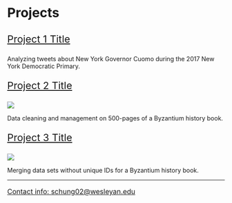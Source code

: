 
<p style="font-size:25px;"> </p>

 <p style="font-size:30px;"> <b> Projects  </b> </p>

 <p style="font-size:23px;"> <a href="Cuomo_Twitter.html"> Project 1 Title </a> </p>

<!-- <img src="images/dummy_thumbnail.jpg?raw=true"/>-->

Analyzing tweets about New York Governor Cuomo during the 2017 New York Democratic Primary.

 <p style="font-size:23px;"> <a href="TL_Cleaning.html"> Project 2 Title </a> </p>

<img src="images/dummy_thumbnail.jpg?raw=true"/>

Data cleaning and management on 500-pages of a Byzantium history book.

<p style="font-size:23px;"> <a href="TL_Other.html"> Project 3 Title </a> </p>

<img src="images/dummy_thumbnail.jpg?raw=true"/>


Merging data sets without unique IDs for a Byzantium history book.

---

<p style="font-size:16px;"> <a href="mailto: schung02@wesleyan.edu"> Contact info: schung02@wesleyan.edu </a> </p>

<!-- <p style="font-size:14px;">Page template forked from <a href="https://github.com/evanca/quick-portfolio">evanca</a></p> -->
